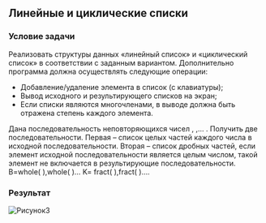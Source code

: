 ## Линейные и циклические списки

### Условие задачи

Реализовать структуры данных «линейный список» и «циклический список» в соответствии с заданным вариантом. Дополнительно программа должна осуществлять следующие операции:
* Добавление/удаление элемента в список (с клавиатуры);
* Вывод исходного и результирующего списков на экран;
* Если списки являются многочленами, в выводе должна быть отражена степень каждого элемента.
  
Дана последовательность неповторяющихся чисел , ,… . Получить две последовательности. Первая – список целых частей каждого числа в исходной последовательности.
Вторая – список дробных частей, если элемент исходной последовательности является целым числом, такой элемент не включается в результирующие последовательности.
B=whole( ),whole( )… K= fract( ),fract( )….

### Результат
![Рисунок3](https://github.com/ArtemVerzun/SAOD/assets/143192676/90525c6d-b738-48f4-bc9d-c4a7b05416bd)

